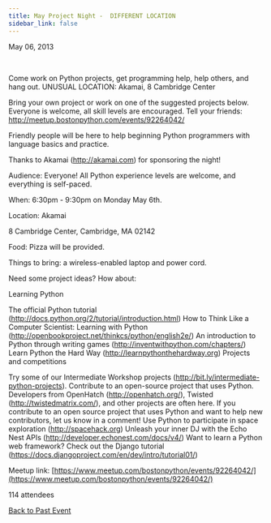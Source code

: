 ```yaml
---
title: May Project Night -  DIFFERENT LOCATION
sidebar_link: false
---
```


May 06, 2013


   

Come work on Python projects, get programming help, help others, and hang out. UNUSUAL LOCATION: Akamai, 8 Cambridge Center

Bring your own project or work on one of the suggested projects below. Everyone is welcome, all skill levels are encouraged. Tell your friends:
http://meetup.bostonpython.com/events/92264042/

Friendly people will be here to help beginning Python programmers with language basics and practice.

Thanks to Akamai (http://akamai.com) for sponsoring the night!

Audience: Everyone! All Python experience levels are welcome, and everything is self-paced.

When: 6:30pm - 9:30pm on Monday May 6th.

Location: Akamai

8 Cambridge Center, Cambridge, MA 02142

Food: Pizza will be provided.

Things to bring: a wireless-enabled laptop and power cord.

Need some project ideas? How about:

Learning Python

The official Python tutorial (http://docs.python.org/2/tutorial/introduction.html) How to Think Like a Computer Scientist: Learning with Python (http://openbookproject.net/thinkcs/python/english2e/) An introduction to Python through writing games (http://inventwithpython.com/chapters/) Learn Python the Hard Way (http://learnpythonthehardway.org) Projects and competitions

Try some of our Intermediate Workshop projects (http://bit.ly/intermediate-python-projects). Contribute to an open-source project that uses Python. Developers from OpenHatch (http://openhatch.org/), Twisted (http://twistedmatrix.com/), and other projects are often here. If you contribute to an open source project that uses Python and want to help new contributors, let us know in a comment! Use Python to participate in space exploration (http://spacehack.org) Unleash your inner DJ with the Echo Nest APIs (http://developer.echonest.com/docs/v4/) Want to learn a Python web framework? Check out the Django tutorial (https://docs.djangoproject.com/en/dev/intro/tutorial01/)


Meetup link: [https://www.meetup.com/bostonpython/events/92264042/](https://www.meetup.com/bostonpython/events/92264042/)

114 attendees

[Back to Past Event](past-events.md)